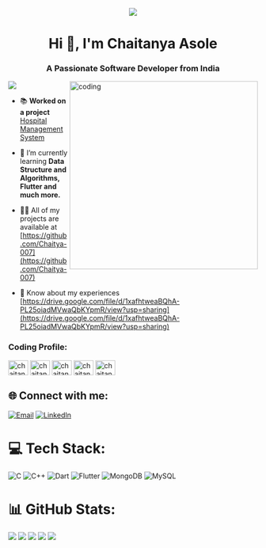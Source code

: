 <p align="center"><img src="https://blogger.googleusercontent.com/img/b/R29vZ2xl/AVvXsEjgn--_Bz1rfAqhcE7hUBbb4MWlbdJW85z8gWL86mkshsfo1iK0Bc695tANjjYl5ZMVhzN4wBv7ljs5NVnaCoIjb2lHmtR43ApNLHoFb2jgGwF0QZiCbdIVJBK1djiX2DF70zKR1wDlR9r-H3pDoSyQAIUcRGYEMD6fI-2URoQSYUpHcYGh9juHssX1hg/w640-h360/How%20to%20solve%20(2).gif" /></p>

<h1 align="center">Hi 👋, I'm Chaitanya Asole</h1>

<h3 align="center">A Passionate Software Developer from India</h3>

<img align="right" alt="coding" width="380" src ="https://media.tenor.com/2uyENRmiUt0AAAAM/coding.gif">

<!-- BlueButton Profile Viewer
<p align="left"> <img src="https://komarev.com/ghpvc/?username=chaitya-007&label=Profile%20views&color=0e75b6&style=flat" alt="chaitya-007" /> </p>
-->

[![](https://visitcount.itsvg.in/api?id=chaitya-007&icon=9&color=7)](https://visitcount.itsvg.in)

- 📚 **Worked on a project** [Hospital Management System](https://github.com/Chaitya-007/Hospital-Management-DBMS-PROJECT)

- 🌱 I’m currently learning **Data Structure and Algorithms, Flutter and much more.**

- 👨‍💻 All of my projects are available at [https://github.com/Chaitya-007](https://github.com/Chaitya-007)

<!--- 📫 How to reach me **chaitanyaasole@gmail.com**-->

- 📄 Know about my experiences [https://drive.google.com/file/d/1xafhtweaBQhA-PL25oiadMVwaQbKYpmR/view?usp=sharing](https://drive.google.com/file/d/1xafhtweaBQhA-PL25oiadMVwaQbKYpmR/view?usp=sharing)

<h3 align="left">Coding Profile:</h3>
<p align="left">
<a href="https://linkedin.com/in/chaitanya-asole" target="blank"><img align="center" src="https://raw.githubusercontent.com/rahuldkjain/github-profile-readme-generator/master/src/images/icons/Social/linked-in-alt.svg" alt="chaitanya-asole" height="30" width="40" /></a>
<a href="https://www.codechef.com/users/chaitanyaasole" target="blank"><img align="center" src="https://cdn.jsdelivr.net/npm/simple-icons@3.1.0/icons/codechef.svg" alt="chaitanyaasole" height="30" width="40" /></a>
<a href="https://www.hackerrank.com/chaitanyaasole" target="blank"><img align="center" src="https://raw.githubusercontent.com/rahuldkjain/github-profile-readme-generator/master/src/images/icons/Social/hackerrank.svg" alt="chaitanyaasole" height="30" width="40" /></a>
<a href="https://www.leetcode.com/chaitanyaasole" target="blank"><img align="center" src="https://raw.githubusercontent.com/rahuldkjain/github-profile-readme-generator/master/src/images/icons/Social/leet-code.svg" alt="chaitanyaasole" height="30" width="40" /></a>
<a href="https://auth.geeksforgeeks.org/user/chaitanys9wx" target="blank"><img align="center" src="https://raw.githubusercontent.com/rahuldkjain/github-profile-readme-generator/master/src/images/icons/Social/geeks-for-geeks.svg" alt="chaitanys9wx" height="30" width="40" /></a>
</p>

<!--
<h3 align="left">Languages and Tools:</h3>
<p align="left"> <a href="https://www.cprogramming.com/" target="_blank" rel="noreferrer"> <img src="https://raw.githubusercontent.com/devicons/devicon/master/icons/c/c-original.svg" alt="c" width="40" height="40"/> </a> <a href="https://www.w3schools.com/cpp/" target="_blank" rel="noreferrer"> <img src="https://raw.githubusercontent.com/devicons/devicon/master/icons/cplusplus/cplusplus-original.svg" alt="cplusplus" width="40" height="40"/> </a> <a href="https://dart.dev" target="_blank" rel="noreferrer"> <img src="https://www.vectorlogo.zone/logos/dartlang/dartlang-icon.svg" alt="dart" width="40" height="40"/> </a> <a href="https://flutter.dev" target="_blank" rel="noreferrer"> <img src="https://www.vectorlogo.zone/logos/flutterio/flutterio-icon.svg" alt="flutter" width="40" height="40"/> </a> <a href="https://git-scm.com/" target="_blank" rel="noreferrer"> <img src="https://www.vectorlogo.zone/logos/git-scm/git-scm-icon.svg" alt="git" width="40" height="40"/> </a> <a href="https://www.mathworks.com/" target="_blank" rel="noreferrer"> <img src="https://upload.wikimedia.org/wikipedia/commons/2/21/Matlab_Logo.png" alt="matlab" width="40" height="40"/> </a> <a href="https://www.mongodb.com/" target="_blank" rel="noreferrer"> <img src="https://raw.githubusercontent.com/devicons/devicon/master/icons/mongodb/mongodb-original-wordmark.svg" alt="mongodb" width="40" height="40"/> </a> <a href="https://www.mysql.com/" target="_blank" rel="noreferrer"> <img src="https://raw.githubusercontent.com/devicons/devicon/master/icons/mysql/mysql-original-wordmark.svg" alt="mysql" width="40" height="40"/> </a> </p>
-->

## 🌐 Connect with me:

<!--[![LinkedIn](https://img.shields.io/badge/LinkedIn-%230077B5.svg?logo=linkedin&logoColor=white)](https://linkedin.com/in/chaitanya-asole)-->
<a href="mailto:chaitanyaasole@gmail.com"><img src="https://img.shields.io/badge/email-%23D14836.svg?style=for-the-badge&logo=gmail&logoColor=white" alt="Email"></a>
<a href="https://www.linkedin.com/in/chaitanya-asole/" target="_blank"><img src="https://img.shields.io/badge/linkedIn-%2300599C.svg?style=for-the-badge&logo=LinkedIn&logoColor=white" alt="LinkedIn"></a>


# 💻 Tech Stack:
![C](https://img.shields.io/badge/c-%2300599C.svg?style=for-the-badge&logo=c&logoColor=white) ![C++](https://img.shields.io/badge/c++-%2300599C.svg?style=for-the-badge&logo=c%2B%2B&logoColor=white) ![Dart](https://img.shields.io/badge/dart-%230175C2.svg?style=for-the-badge&logo=dart&logoColor=white) ![Flutter](https://img.shields.io/badge/Flutter-%2302569B.svg?style=for-the-badge&logo=Flutter&logoColor=white) ![MongoDB](https://img.shields.io/badge/MongoDB-%234ea94b.svg?style=for-the-badge&logo=mongodb&logoColor=white) ![MySQL](https://img.shields.io/badge/mysql-%2300f.svg?style=for-the-badge&logo=mysql&logoColor=white)



# 📊 GitHub Stats:
<!--
<p><img align="left" src="https://github-readme-stats.vercel.app/api/top-langs?username=chaitya-007&show_icons=true&locale=en&layout=compact&theme=radical" alt="chaitya-007" /></p>

<p>&nbsp;<img align="center" src="https://github-readme-stats.vercel.app/api?username=chaitya-007&show_icons=true&locale=en&theme=radical" alt="chaitya-007" /></p>

<p><img align="center" src="https://github-readme-streak-stats.herokuapp.com/?user=chaitya-007&" alt="chaitya-007" /></p>
-->

<!--Most languages used 
![](https://github-readme-stats.vercel.app/api/top-langs?username=chaitya-007&show_icons=true&locale=en&layout=compact&theme=radical&hide_border=false&include_all_commits=true&count_private=true)
-->
<!--Github Stats
![](https://github-readme-stats.vercel.app/api?username=chaitya-007&theme=holi&show_icons=true)
-->
<!--Streak Performance
![](https://github-readme-streak-stats.herokuapp.com/?user=chaitya-007&theme=midnight-purple&hide_border=false)
-->
<!--
![](http://github-profile-summary-cards.vercel.app/api/cards/profile-details?username=chaitya-007&theme=tokyonight)
![](http://github-profile-summary-cards.vercel.app/api/cards/repos-per-language?username=chaitya-007&theme=radical&exclude={exclude})
![](http://github-profile-summary-cards.vercel.app/api/cards/most-commit-language?username=chaitya-007&theme=monokai&exclude={exclude})
![](http://github-profile-summary-cards.vercel.app/api/cards/stats?username=chaitya-007&theme=solarized_dark)
![](http://github-profile-summary-cards.vercel.app/api/cards/productive-time?username=chaitya-007&theme=github_dark&utcOffset={utcOffset})
-->

![](http://github-profile-summary-cards.vercel.app/api/cards/profile-details?username=chaitya-007&theme=blue_green)
![](http://github-profile-summary-cards.vercel.app/api/cards/repos-per-language?username=chaitya-007&theme=blue_green)
![](http://github-profile-summary-cards.vercel.app/api/cards/most-commit-language?username=chaitya-007&theme=blue_green)
![](http://github-profile-summary-cards.vercel.app/api/cards/stats?username=chaitya-007&theme=blue_green)
![](http://github-profile-summary-cards.vercel.app/api/cards/productive-time?username=chaitya-007&theme=blue_green&utcOffset=8)

<!--
theme=midnight-purple&hide_border=false&include_all_commits=true&count_private=true
show_icons=true&locale=en&layout=compact&theme=radical
theme=midnight-purple&hide_border=false&include_all_commits=true&count_private=true&layout=compact
-->





